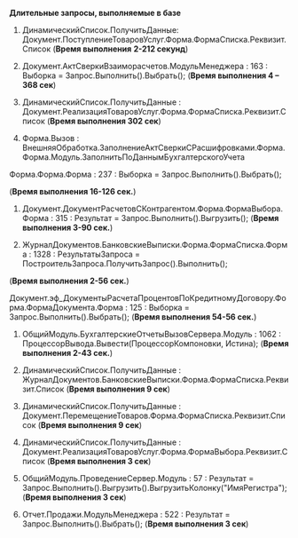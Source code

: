 **Длительные запросы, выполняемые в базе**

1.  ДинамическийСписок.ПолучитьДанные: Документ.ПоступлениеТоваровУслуг.Форма.ФормаСписка.Реквизит.Список (**Время выполнения** **2-212 секунд**)

2.  Документ.АктСверкиВзаиморасчетов.МодульМенеджера : 163 : Выборка = Запрос.Выполнить().Выбрать(); (**Время выполнения 4 – 368 сек**)

3.  ДинамическийСписок.ПолучитьДанные : Документ.РеализацияТоваровУслуг.Форма.ФормаСписка.Реквизит.Список (**Время выполнения 302 сек**)

4.  Форма.Вызов : ВнешняяОбработка.ЗаполнениеАктСверкиСРасшифровками.Форма.Форма.Модуль.ЗаполнитьПоДаннымБухгалтерскогоУчета

Форма.Форма.Форма : 237 : Выборка = Запрос.Выполнить().Выбрать();

(**Время выполнения 16-126 сек.**)

1.  Документ.ДокументРасчетовСКонтрагентом.Форма.ФормаВыбора.Форма : 315 : Результат = Запрос.Выполнить().Выгрузить(); (**Время выполнения 3-90 сек.**)

2.  ЖурналДокументов.БанковскиеВыписки.Форма.ФормаСписка.Форма : 1328 : РезультатыЗапроса = ПостроительЗапроса.ПолучитьЗапрос().Выполнить();

(**Время выполнения 2-56 сек.**)

Документ.эф\_ДокументыРасчетаПроцентовПоКредитномуДоговору.Форма.ФормаДокумента.Форма : 125 : Выборка = Запрос.Выполнить().Выбрать(); (**Время выполнения 54-56 сек.**)

1.  ОбщийМодуль.БухгалтерскиеОтчетыВызовСервера.Модуль : 1062 : ПроцессорВывода.Вывести(ПроцессорКомпоновки, Истина); (**Время выполнения 2-43 сек.**)

2.  ДинамическийСписок.ПолучитьДанные : ЖурналДокументов.БанковскиеВыписки.Форма.ФормаСписка.Реквизит.Список (**Время выполнения 9 сек**)

3.  ДинамическийСписок.ПолучитьДанные : Документ.ПеремещениеТоваров.Форма.ФормаСписка.Реквизит.Список (**Время выполнения 9 сек**)

4.  ДинамическийСписок.ПолучитьДанные : Документ.РеализацияТоваровУслуг.Форма.ФормаВыбора.Реквизит.Список (**Время выполнения 3 сек**)

5.  ОбщийМодуль.ПроведениеСервер.Модуль : 57 : Результат = Запрос.Выполнить().Выгрузить().ВыгрузитьКолонку("ИмяРегистра"); (**Время выполнения 3 сек**)

6.  Отчет.Продажи.МодульМенеджера : 522 : Результат = Запрос.Выполнить().Выбрать(); (**Время выполнения 3 сек**)
